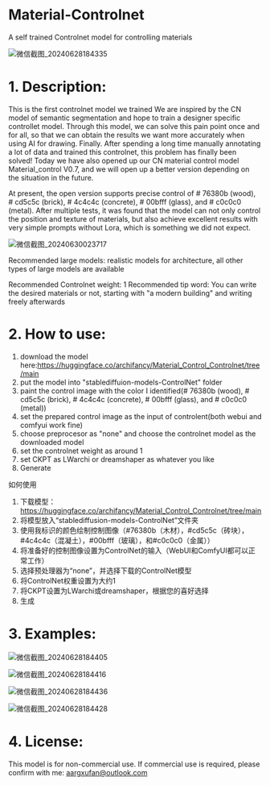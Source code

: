 # Material-Controlnet
A self trained Controlnet model for controlling materials

![微信截图_20240628184335](https://github.com/AARG-FAN/Material-Controlnet/assets/125116261/eca51ae0-2fe7-4b27-b9a6-1821939cad70)

# 1. Description:
This is the first controlnet model we trained
We are inspired by the CN model of semantic segmentation and hope to train a designer specific controllet model. Through this model, we can solve this pain point once and for all, so that we can obtain the results we want more accurately when using AI for drawing. Finally. After spending a long time manually annotating a lot of data and trained this controlnet, this problem has finally been solved! Today we have also opened up our CN material control model Material_control V0.7, and we will open up a better version depending on the situation in the future.

At present, the open version supports precise control of # 76380b (wood), # cd5c5c (brick), # 4c4c4c (concrete), # 00bfff (glass), and # c0c0c0 (metal). After multiple tests, it was found that the model can not only control the position and texture of materials, but also achieve excellent results with very simple prompts without Lora, which is something we did not expect.


![微信截图_20240630023717](https://github.com/AARG-FAN/Material-Controlnet/assets/125116261/1984d79b-9619-4ad3-9e0d-04ee70e5fb26)


Recommended large models: realistic models for architecture, all other types of large models are available

Recommended Controlnet weight: 1
Recommended tip word: You can write the desired materials or not, starting with "a modern building" and writing freely afterwards


# 2. How to use:

1. download the model here:https://huggingface.co/archifancy/Material_Control_Controlnet/tree/main
2. put the model into "stablediffuion-models-ControlNet" folder
3. paint the control image with the color I identified(# 76380b (wood), # cd5c5c (brick), # 4c4c4c (concrete), # 00bfff (glass), and # c0c0c0 (metal))
4. set the prepared control image as the input of controlent(both webui and comfyui work fine)
5. choose preprocesor as "none" and choose the controlnet model as the downloaded model
6. set the controlnet weight as around 1
7. set CKPT as LWarchi or dreamshaper as whatever you like
8. Generate

如何使用
1. 下载模型： https://huggingface.co/archifancy/Material_Control_Controlnet/tree/main
2. 将模型放入“stablediffusion-models-ControlNet”文件夹
3. 使用我标识的颜色绘制控制图像（#76380b（木材），#cd5c5c（砖块），#4c4c4c（混凝土），#00bfff（玻璃），和#c0c0c0（金属））
4. 将准备好的控制图像设置为ControlNet的输入（WebUI和ComfyUI都可以正常工作）
5. 选择预处理器为“none”，并选择下载的ControlNet模型
6. 将ControlNet权重设置为大约1
7. 将CKPT设置为LWarchi或dreamshaper，根据您的喜好选择
8. 生成

# 3. Examples:

![微信截图_20240628184405](https://github.com/AARG-FAN/Material-Controlnet/assets/125116261/10d60af8-cd4a-414f-bc55-0eb1b96c7325)

![微信截图_20240628184416](https://github.com/AARG-FAN/Material-Controlnet/assets/125116261/27fda64e-567f-4ecd-8230-c7d3f14dcf1b)

![微信截图_20240628184436](https://github.com/AARG-FAN/Material-Controlnet/assets/125116261/9231d98e-703c-45de-91c9-3dcaabdbac65)

![微信截图_20240628184428](https://github.com/AARG-FAN/Material-Controlnet/assets/125116261/bf4aa485-14f6-48b5-9e0b-794897b01e98)

# 4. License:
This model is for non-commercial use. If commercial use is required, please confirm with me: aargxufan@outlook.com
